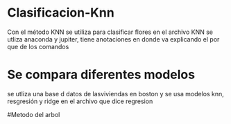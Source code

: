 # Clasificacion-Knn
Con el método KNN se utiliza para clasificar flores en el archivo KNN
se utliza anaconda y jupiter, tiene anotaciones en donde va explicando el por que de los comandos

# Se compara diferentes modelos
se utliza una base d datos de lasviviendas en boston y se usa modelos knn, resgresión y ridge en el archivo que dice regresion

#Metodo del arbol
